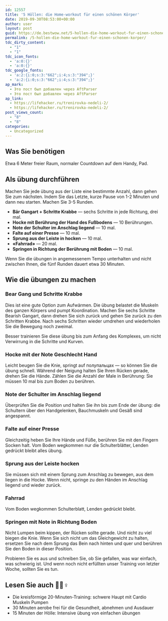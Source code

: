 ```yaml
---
id: 12557
title: '5 Höllen: die Home-workout für einen schönen Körper'
date: 2019-09-30T08:53:00+00:00
author: user
layout: post
guid: https://de.bestwow.net/5-hollen-die-home-workout-fur-einen-schonen-korper/
permalink: /5-hollen-die-home-workout-fur-einen-schonen-korper/
tdc_dirty_content:
  - "1"
  - "1"
tdc_icon_fonts:
  - 'a:0:{}'
  - 'a:0:{}'
tdc_google_fonts:
  - 'a:2:{i:0;s:3:"662";i:4;s:3:"394";}'
  - 'a:2:{i:0;s:3:"662";i:4;s:3:"394";}'
ap_mark:
  - Это пост был добавлен через AftParser
  - Это пост был добавлен через AftParser
ap_link:
  - https://lifehacker.ru/trenirovka-nedeli-2/
  - https://lifehacker.ru/trenirovka-nedeli-2/
post_views_count:
  - "8"
  - "8"
categories:
  - Uncategorized
---
```

## Was Sie benötigen

Etwa 6 Meter freier Raum, normaler Countdown auf dem Handy, Pad.

## Als übung durchführen

Machen Sie jede übung aus der Liste eine bestimmte Anzahl, dann gehen Sie zum nächsten. Indem Sie das Letzte, kurze Pause von 1-2 Minuten und dann neu starten. Machen Sie 3-5 Runden.

  * **Bär Gangart + Schritte Krabbe** — sechs Schritte in jede Richtung, drei mal.
  * **Hocke mit Berührung der Hand des Fußbodens** — 10 Berührungen.
  * **Note der Schulter im Anschlag liegend** — 10 mal.
  * **Falte auf einer Presse** — 10 mal.
  * **Sprung aus der Leiste in hocken** — 10 mal.
  * **«Fahrrad»** — 20 mal.
  * **Springen in Richtung der Berührung mit Boden** — 10 mal.

Wenn Sie die übungen in angemessenem Tempo unterhalten und nicht zwischen Ihnen, die fünf Runden dauert etwa 30 Minuten.

## Wie die übungen zu machen

### Bear Gang und Schritte Krabbe

<div>
</div>

Dies ist eine gute Option zum Aufwärmen. Die übung belastet die Muskeln des ganzen Körpers und pumpt Koordination. Machen Sie sechs Schritte Bearish Gangart, dann drehen Sie sich zurück und gehen Sie zurück zu den Schritten Krabbe. Nach sechs Schritten wieder umdrehen und wiederholen Sie die Bewegung noch zweimal.

Besser trainieren Sie diese übung bis zum Anfang des Komplexes, um nicht Verwirrung in die Schritte und Kurven.

### Hocke mit der Note Geschlecht Hand

<div>
</div>

Leicht beugen Sie die Knie, springt auf полупальцах — so können Sie die übung schnell. Während der Neigung halten Sie Ihren Rücken gerade, drehen Sie die Hände. Zählen Sie die Anzahl der Male in Berührung: Sie müssen 10 mal bis zum Boden zu berühren.

### Note der Schulter im Anschlag liegend

<div>
</div>

Überprüfen Sie die Position und halten Sie ihn bis zum Ende der übung: die Schultern über den Handgelenken, Bauchmuskeln und Gesäß sind angespannt.

### Falte auf einer Presse

<div>
</div>

Gleichzeitig heben Sie Ihre Hände und Füße, berühren Sie mit den Fingern Socken halt. Vom Boden wegkommen nur die Schulterblätter, Lenden gedrückt bleibt alles übung.

### Sprung aus der Leiste hocken

<div>
</div>

Sie müssen sich mit einem Sprung zum Anschlag zu bewegen, aus dem liegen in die Hocke. Wenn nicht, springe zu den Händen im Anschlag liegend und wieder zurück.  


<div>
</div>

### Fahrrad

<div>
</div>

Vom Boden wegkommen Schulterblatt, Lenden gedrückt bleibt.

### Springen mit Note in Richtung Boden

<div>
</div>

Nicht Lumpen beim kippen, der Rücken sollte gerade. Und nicht zu viel biegen die Knie. Wenn Sie sich nicht um das Gleichgewicht zu halten, ersetzen Sie nach dem Sprung das Bein nach hinten und quer und berühren Sie den Boden in dieser Position.  


<div>
</div>

Probieren Sie es aus und schreiben Sie, ob Sie gefallen, was war einfach, was schwierig ist. Und wenn noch nicht erfüllten unser Training von letzter Woche, sollten Sie es tun.

<div>
  <h2 class="read-also__title">
    <span>Lesen Sie auch</span> <span>👊🤸♀️ </span>
  </h2>
  
  <ul class="read-also__list">
    <li>
      Die kreisförmige 20-Minuten-Training: schwere Haupt mit Cardio Muskeln Pumpen
    </li>
    <li>
      30 Minuten aerobe frei für die Gesundheit, abnehmen und Ausdauer
    </li>
    <li>
      15 Minuten der Hölle: Intensive übung von einfachen übungen
    </li>
  </ul>
</div>